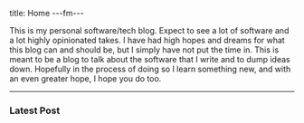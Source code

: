 title: Home
---fm---

This is my personal software/tech blog. Expect to see a lot of software and a lot highly opinionated takes. I have had high hopes and dreams for what this blog can and should be, but I simply have not put the time in. This is meant to be a blog to talk about the software that I write and to dump ideas down. Hopefully in the process of doing so I learn something new, and with an even greater hope, I hope you do too.

---

### Latest Post
